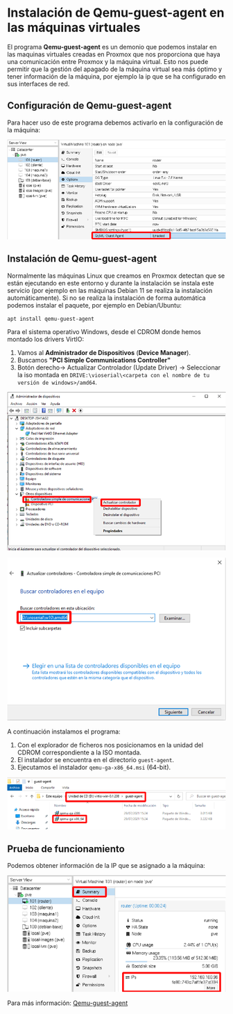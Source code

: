 # Instalación de Qemu-guest-agent en las máquinas virtuales

El programa **Qemu-guest-agent** es un demonio que podemos instalar en las maquinas virtuales creadas en Proxmox que nos proporciona que haya una comunicación entre Proxmox y la máquina virtual. Esto nos puede permitir que la gestión del apagado de la máquina virtual sea más óptimo y tener información de la máquina, por ejemplo la ip que se ha configurado en sus interfaces de red.

## Configuración de Qemu-guest-agent

Para hacer uso de este programa debemos activarlo en la configuración de la máquina:

![agent](img/agent3.png)

## Instalación de Qemu-guest-agent

Normalmente las máquinas Linux que creamos en Proxmox detectan que se están ejecutando en este entorno y durante la instalación se instala este servicio (por ejemplo en las máquinas Debian 11 se realiza la instalación automáticamente). Si no se realiza la instalación de forma automática podemos instalar el paquete, por ejemplo en Debian/Ubuntu:

    apt install qemu-guest-agent

Para el sistema operativo Windows, desde el CDROM donde hemos montado los drivers VirtIO:

1. Vamos al **Administrador de Dispositivos** (**Device Manager**).
2. Buscamos **"PCI Simple Communications Controller"**
3. Botón derecho-> Actualizar Controlador (Update Driver) -> Seleccionar la iso montada en `DRIVE:\vioserial\<carpeta con el nombre de tu versión de windows>/amd64`.

![agent](img/agent1.png)

![agent](img/agent1_1.png)

A continuación instalamos el programa:

1. Con el explorador de ficheros nos posicionamos en la unidad del CDROM correspondiente a la ISO montada.
2. El instalador se encuentra en el directorio `guest-agent`.
3. Ejecutamos el instalador `qemu-ga-x86_64.msi` (64-bit).

![agent](img/agent2.png)

## Prueba de funcionamiento

Podemos obtener información de la IP que se asignado a la máquina:

![agent](img/agent4.png)

Para más información: [Qemu-guest-agent](https://pve.proxmox.com/wiki/Qemu-guest-agent)